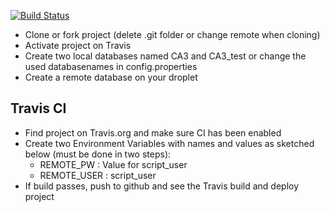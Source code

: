 [![Build Status](https://travis-ci.org/marshmallouws/CA3_backend.svg?branch=master)](https://travis-ci.org/marshmallouws/CA3Backend)

- Clone or fork project (delete .git folder or change remote when cloning)
- Activate project on Travis
- Create two local databases named CA3 and CA3_test or change the used databasenames in config.properties
- Create a remote database on your droplet

## Travis CI
- Find project on Travis.org and make sure CI has been enabled
- Create two Environment Variables with names and values as sketched below (must be done in two steps):
  * REMOTE_PW : Value for script_user
  * REMOTE_USER : script_user
- If build passes, push to github and see the Travis build and deploy project
